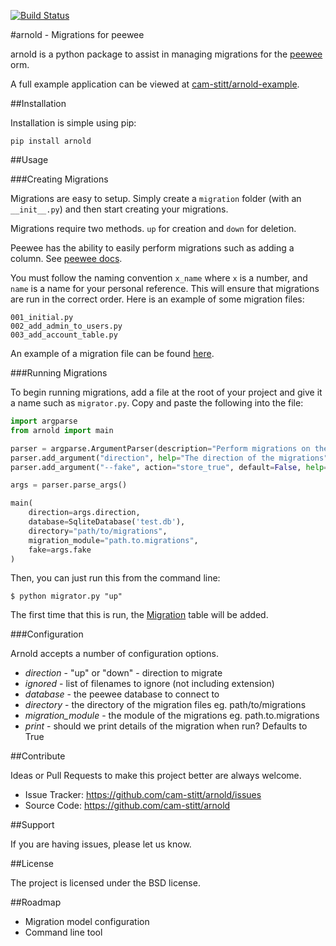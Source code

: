 [![Build Status](https://travis-ci.org/cam-stitt/arnold.png)](https://travis-ci.org/cam-stitt/arnold)

#arnold - Migrations for peewee

arnold is a python package to assist in managing migrations for the [peewee](https://github.com/coleifer/peewee) orm.

A full example application can be viewed at [cam-stitt/arnold-example](https://github.com/cam-stitt/arnold-example).

##Installation

Installation is simple using pip:

`pip install arnold`

##Usage

###Creating Migrations

Migrations are easy to setup. Simply create a `migration` folder
(with an `__init__.py`) and then start creating your migrations.

Migrations require two methods. `up` for creation and `down` for deletion.

Peewee has the ability to easily perform migrations such as adding a column. See [peewee docs](http://peewee.readthedocs.org/en/latest/peewee/playhouse.html#basic-schema-migrations).

You must follow the naming convention `x_name` where `x` is a number, and `name` is a name for your personal reference. This will ensure that migrations are run in the correct order. Here is an example of some migration files:

```
001_initial.py
002_add_admin_to_users.py
003_add_account_table.py
```

An example of a migration file can be found [here](https://github.com/cam-stitt/arnold/blob/master/tests/migrations/001_initial.py).

###Running Migrations

To begin running migrations, add a file at the root of your project and give it a name such as `migrator.py`. Copy and paste the following into the file:

```python
import argparse
from arnold import main

parser = argparse.ArgumentParser(description="Perform migrations on the database")
parser.add_argument("direction", help="The direction of the migrations")
parser.add_argument("--fake", action="store_true", default=False, help="Do you want to fake the migrations (not actually run them, but update the migration table)?")

args = parser.parse_args()

main(
    direction=args.direction,
    database=SqliteDatabase('test.db'),
    directory="path/to/migrations",
    migration_module="path.to.migrations",
    fake=args.fake
)
```

Then, you can just run this from the command line:

```$ python migrator.py "up"```

The first time that this is run, the [Migration](https://github.com/cam-stitt/arnold/blob/master/arnold/models.py) table will be added.

###Configuration

Arnold accepts a number of configuration options.

* *direction* - "up" or "down" - direction to migrate
* *ignored* - list of filenames to ignore (not including extension)
* *database* - the peewee database to connect to
* *directory* - the directory of the migration files eg. path/to/migrations
* *migration_module* - the module of the migrations eg. path.to.migrations
* *print* - should we print details of the migration when run? Defaults to True

##Contribute

Ideas or Pull Requests to make this project better are always welcome.

- Issue Tracker: https://github.com/cam-stitt/arnold/issues
- Source Code: https://github.com/cam-stitt/arnold

##Support

If you are having issues, please let us know.

##License

The project is licensed under the BSD license.

##Roadmap

* Migration model configuration
* Command line tool
